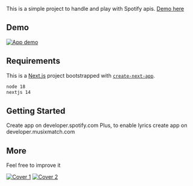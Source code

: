This is a simple project to handle and play with Spotify apis. [Demo here](https://new-spotify-two.vercel.app)

## Demo
[![App demo](https://github.com/lucaignazzitto/new-spotify/blob/develop/public/presentation/Cover.jpg?raw=true)](https://new-spotify-two.vercel.app)


## Requirements
This is a [Next.js](https://nextjs.org/) project bootstrapped with [`create-next-app`](https://github.com/vercel/next.js/tree/canary/packages/create-next-app).
```bash
node 18
nextjs 14
```

## Getting Started

Create app on developer.spotify.com
Plus, to enable lyrics create app on developer.musixmatch.com

## More
Feel free to improve it

[![Cover 1](https://github.com/lucaignazzitto/new-spotify/blob/develop/public/presentation/Cover%20%E2%80%93%201.jpg?raw=true)](https://new-spotify-two.vercel.app)
[![Cover 2](https://github.com/lucaignazzitto/new-spotify/blob/develop/public/presentation/Cover%20%E2%80%93%202.jpg?raw=true)](https://new-spotify-two.vercel.app)
